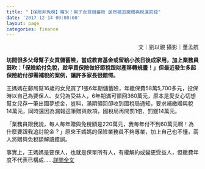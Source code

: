 ```yaml
---
title: "【保險非免稅】瞎米！幫子女買儲蓄險 居然被追繳贈與稅還罰錢"
date: '2017-12-14 00:00:00'
layout: page
categories: finance
---
```


<p align="right">文｜劉以親    攝影｜董孟航</p>

**坊間很多父母幫子女買儲蓄險，當成教育基金或留給小孩日後成家用，加上業務員鼓吹：「保險給付免稅，趁早買保險做好節稅跟財產移轉規畫！」但最近發生多起保險給付卻需補稅的案例，讓許多家長很錯愕。**

王媽媽在郵局幫16歲的女兒買了1張6年期儲蓄險，年繳保費58萬5,700多元，投保時以自己為要保人、女兒為受益人，6年期滿可領回360萬元，原本是愛女心切想幫女兒存一筆出國夢想金，豈料，滿期領回卻收到國稅局通知，要求補繳贈與稅14萬元，同時還因為漏報這筆贈與款項，國稅局再開罰1倍、罰鍰14萬元。

「業務員跟我說，每人每年贈與免稅額是220萬元，我每年付不到60萬元啊！為什麼要跟我追討稅金？」原來王媽媽的保險業務員不夠專業，加上自己也不懂，兩人將贈與免稅額解讀錯誤。

事實上，王媽媽是要保人，也就是保單所有人，有權解約或變更受益人，但繳費年度不代表已構成......[詳閱全文](https://www.mirrormedia.mg/story/20171206fin001/)